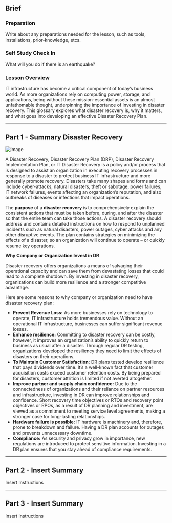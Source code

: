 ## Brief

### Preparation

Write about any preparations needed for the lesson, such as tools, installations, prior-knowledge, etcs.

### Self Study Check In

What will you do if there is an earthquake?


### Lesson Overview

IT infrastructure has become a critical component of today’s business world. As more organizations rely on computing power, storage, and applications, being without these mission-essential assets is an almost unfathomable thought, underpinning the importance of investing in disaster recovery. This glossary explores what disaster recovery is, why it matters, and what goes into developing an effective Disaster Recovery Plan.

---

## Part 1 - Summary Disaster Recovery

![image](https://user-images.githubusercontent.com/106639884/182758704-a12a06f3-6e10-4e57-8678-1d68485dc1f7.png)


A Disaster Recovery, Disaster Recovery Plan (DRP), Disaster Recovery Implementation Plan, or IT Disaster Recovery is a policy and/or process that is designed to assist an organization in executing recovery processes in response to a disaster to protect business IT infrastructure and more generally promote recovery. Disasters take many shapes and forms and can include cyber-attacks, natural disasters, theft or sabotage, power failures, IT network failures, events affecting an organization’s reputation, and also outbreaks of diseases or infections that impact operations.

The **purpose** of a **disaster recovery** is to comprehensively explain the consistent actions that must be taken before, during, and after the disaster so that the entire team can take those actions. A disaster recovery should address and contains detailed instructions on how to respond to unplanned incidents such as natural disasters, power outages, cyber attacks and any other disruptive events. The plan contains strategies on minimizing the effects of a disaster, so an organization will continue to operate – or quickly resume key operations.


**Why Company or Organization Invest in DR**

Disaster recovery offers organizations a means of salvaging their operational capacity and can save them from devastating losses that could lead to a complete shutdown. By investing in disaster recovery, organizations can build more resilience and a stronger competitive advantage. 

Here are some reasons to why company or organization need to have disaster recovery plan:  

- **Prevent Revenue Loss:** As more businesses rely on technology to operate, IT infrastructure holds tremendous value. Without an operational IT infrastructure, businesses can suffer significant revenue losses.
- **Enhance resilience:** Committing to disaster recovery can be costly, however, it improves an organization’s ability to quickly return to business as usual after a disaster. Through regular DR testing, organizations developed the resiliency they need to limit the effects of disasters on their operations.
- **To Maintain Customer Satisfaction:** DR plans tested develop resilience that pays dividends over time. It’s a well-known fact that customer acquisition costs exceed customer retention costs. By being prepared for disasters, customer attrition is limited if not averted altogether.
- **Improve partner and supply chain confidence:** Due to the connectedness of organizations and their reliance on partner resources and infrastructure, investing in DR can improve relationships and confidence. Short recovery time objectives or RTOs and recovery point objectives or RPOs, as a result of DR planning and investment, are viewed as a commitment to meeting service level agreements, making a stronger case for long-lasting relationships. 
- **Hardware failure is possible:** IT hardware is machinery and, therefore, prone to breakdown and failure. Having a DR plan accounts for outages and prevents unnecessary downtime.
- **Compliance:** As security and privacy grow in importance, new regulations are introduced to protect sensitive information. Investing in a DR plan ensures that you stay ahead of compliance requirements.

---

## Part 2 - Insert Summary

Insert Instructions

---

## Part 3 - Insert Summary

Insert Instructions
